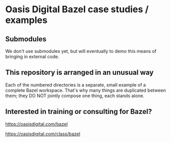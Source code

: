 # Oasis Digital Bazel case studies / examples

## Submodules

We don't use submodules yet, but will eventually to demo this means of bringing in external code.

## This repository is arranged in an unusual way

Each of the numbered directories is a separate, small example of a
complete Bazel workspace. That's why many things are duplicated
between them; they DO NOT jointly compose one thing, each stands
alone.

## Interested in training or consulting for Bazel?

https://oasisdigital.com/bazel

https://oasisdigital.com/class/bazel
